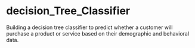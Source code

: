# decision_Tree_Classifier
Building a decision tree classifier to predict whether a customer will purchase a product or service based on their demographic and behavioral data.
